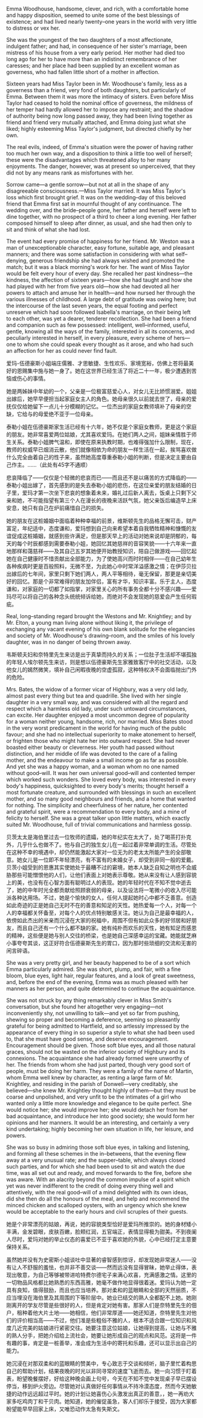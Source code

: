 Emma Woodhouse, handsome, clever, and rich, with a comfortable home and happy disposition, seemed to unite some of the best blessings of existence; and had lived nearly twenty–one years in the world with very little to distress or vex her.

She was the youngest of the two daughters of a most affectionate, indulgent father; and had, in consequence of her sister's marriage, been mistress of his house from a very early period. Her mother had died too long ago for her to have more than an indistinct remembrance of her caresses; and her place had been supplied by an excellent woman as governess, who had fallen little short of a mother in affection.

Sixteen years had Miss Taylor been in Mr. Woodhouse's family, less as a governess than a friend, very fond of both daughters, but particularly of Emma. Between them it was more the intimacy of sisters. Even before Miss Taylor had ceased to hold the nominal office of governess, the mildness of her temper had hardly allowed her to impose any restraint; and the shadow of authority being now long passed away, they had been living together as friend and friend very mutually attached, and Emma doing just what she liked; highly esteeming Miss Taylor's judgment, but directed chiefly by her own.

The real evils, indeed, of Emma's situation were the power of having rather too much her own way, and a disposition to think a little too well of herself; these were the disadvantages which threatened alloy to her many enjoyments. The danger, however, was at present so unperceived, that they did not by any means rank as misfortunes with her.

Sorrow came—a gentle sorrow—but not at all in the shape of any disagreeable consciousness.—Miss Taylor married. It was Miss Taylor's loss which first brought grief. It was on the wedding–day of this beloved friend that Emma first sat in mournful thought of any continuance. The wedding over, and the bride–people gone, her father and herself were left to dine together, with no prospect of a third to cheer a long evening. Her father composed himself to sleep after dinner, as usual, and she had then only to sit and think of what she had lost.

The event had every promise of happiness for her friend. Mr. Weston was a man of unexceptionable character, easy fortune, suitable age, and pleasant manners; and there was some satisfaction in considering with what self–denying, generous friendship she had always wished and promoted the match; but it was a black morning's work for her. The want of Miss Taylor would be felt every hour of every day. She recalled her past kindness—the kindness, the affection of sixteen years—how she had taught and how she had played with her from five years old—how she had devoted all her powers to attach and amuse her in health—and how nursed her through the various illnesses of childhood. A large debt of gratitude was owing here; but the intercourse of the last seven years, the equal footing and perfect unreserve which had soon followed Isabella's marriage, on their being left to each other, was yet a dearer, tenderer recollection. She had been a friend and companion such as few possessed: intelligent, well–informed, useful, gentle, knowing all the ways of the family, interested in all its concerns, and peculiarly interested in herself, in every pleasure, every scheme of hers—one to whom she could speak every thought as it arose, and who had such an affection for her as could never find fault.

爱玛-伍德豪斯小姐端庄儒雅、才思敏捷、生性欢乐、家境宽裕，仿佛上苍将最美好的恩赐集中施与她一身了。她在这世界已经生活了将近二十一年，极少遭遇到苦恼或伤心的事情。

她是两姊妹中年幼的一个，父亲是一位极富慈爱心人，对女儿无比娇惯溺爱。姐姐出嫁后，她早早便担当起家庭女主人的角色。她母亲很久以前就去世了，母亲的爱抚仅仅给她留下一点儿十分模糊的记忆。一位杰出的家庭女教师填补了母亲的空缺，它给与的母爱绝不亚于一位母亲。

泰勒小姐在伍德豪斯家生活已经有十六年，她不仅是个家庭女教师，更是这个家庭的朋友。她非常喜爱两位姑娘，尤其喜欢爱玛。在她们两人之间，姐妹亲情胜于师生关系。泰勒小姐脾气温和，即使在原来执教时期，也难得强加什么限制，现在，教师的权威早已烟消云散，他们就像相依为命的朋友一样生活在一起，挨骂喜欢做什么完全由着自己的性子来，虽然她高度尊重泰勒小姐的判断，但是决定主要由自己作主。……（此处有45字不通顺）

悲哀降临了——仅仅是个轻微的悲哀而已——而且还不是以痛苦的方式降临的——泰勒小姐出嫁了，首先感到的是失去泰勒小姐的悲伤，在这位亲爱的朋友结婚的日子里，爱玛才第一次坐下悲哀的想象着未来，婚礼过后新人离去，饭桌上只剩下父亲和她，不可能指望有第三个人在漫长的夜晚来活跃气氛，她父亲饭后编造早上床安息，她只有自己在炉前痛惜自己的损失。

她的朋友在这桩婚姻中面临着种种幸福的前景，维斯顿先生的品格无懈可击，财产富足，年纪适中，态度谦和，爱玛想到自己向来希望本着自我牺牲精神和慷慨的友谊促成这桩婚姻，就感到些许满足，但是那天早上的活动对她来说却是阴郁的，每天的每个时辰都感到需要泰勒小姐，她回忆其她慈祥的音容笑貌——十六年来一直地那样和蔼慈祥——及其自己五岁其她便开始教授知识，陪自己做游戏——回忆起她在自己健康时不惜贡献出全部能力，为了使她高兴而时时相伴——在自己幼年生各种疾病时更是百般照料，无微不至，为此她心中时常洋溢感激之情；在伊莎贝拉出嫁后的七年间，家里只剩下她们两人，两人平等相待，毫无保留，那更是亲切美好的回忆。那是个非常难得的朋友加伴侣，富有才华，知识丰富。乐于主人，态度谦和，对家庭的一切都了如指掌，对家里关心的所有事务全都十分不感兴趣——爱玛尽可以将自己的各种念头统统倾诉给她，而绝对不会发现她的慈爱会产生任何瑕疵。
  
Real, long–standing regard brought the Westons and Mr. Knightley; and by Mr. Elton, a young man living alone without liking it, the privilege of exchanging any vacant evening of his own blank solitude for the elegancies and society of Mr. Woodhouse's drawing–room, and the smiles of his lovely daughter, was in no danger of being thrown away.
  
韦斯顿夫妇和奈特里先生来访是出于真挚而持久的关系；一位肚子生活却不堪孤独的年轻人埃尔顿先生来访，则是想以伍德豪斯先生家雅致客厅中的社交活动，以及他女儿的嫣然微笑，填补自己闲暇夜晚的空虚孤寂，这种特权决不会面临抛出门外的危险。

Mrs. Bates, the widow of a former vicar of Highbury, was a very old lady, almost past every thing but tea and quadrille. She lived with her single daughter in a very small way, and was considered with all the regard and respect which a harmless old lady, under such untoward circumstances, can excite. Her daughter enjoyed a most uncommon degree of popularity for a woman neither young, handsome, rich, nor married. Miss Bates stood in the very worst predicament in the world for having much of the public favour; and she had no intellectual superiority to make atonement to herself, or frighten those who might hate her into outward respect. She had never boasted either beauty or cleverness. Her youth had passed without distinction, and her middle of life was devoted to the care of a failing mother, and the endeavour to make a small income go as far as possible. And yet she was a happy woman, and a woman whom no one named without good–will. It was her own universal good–will and contented temper which worked such wonders. She loved every body, was interested in every body's happiness, quicksighted to every body's merits; thought herself a most fortunate creature, and surrounded with blessings in such an excellent mother, and so many good neighbours and friends, and a home that wanted for nothing. The simplicity and cheerfulness of her nature, her contented and grateful spirit, were a recommendation to every body, and a mine of felicity to herself. She was a great talker upon little matters, which exactly suited Mr. Woodhouse, full of trivial communications and harmless gossip.

贝茨太太是海伯里过去一位牧师的遗孀，她的年纪实在太大了，处了喝茶打扑克外，几乎什么也做不了。他与自己的独生女儿在一起过着非常单调的生活。尽管处在这种不幸的境遇中，却仍然能激起大家对一位无为的老太太所能产生的全部敬意。她女儿是一位即不年轻漂亮，有不富有的未婚女子，却受到非同一般的爱戴。贝茨小姐受到的恩惠其实使她处于最糟不过的窘境，她本人缺乏自知之明也不会威胁那些可能憎恨他的人们，让他们表面上对她表示尊敬。她从来没有让人感到容貌上的美，也没有在心智方面有聪明过人的表现。她的年轻时代在不知不觉中逝去了，她的中年时光全都贡献给照顾衰弱的母亲，以及设法将一笔微小的收入尽可能派各种达用场。不过，她是个愉快的女人，任何人提起她时心中都不乏善意。创造如此奇迹的正是她自己无时不在的善意和知足的天性。她热爱每一个人，对每一个人的幸福都关怀备至，对每个人的优点特别敏感关注。她认为自己是最幸福的人，依傍如此杰出的米亲而沉浸在大家的祝福中，周围不但有如此众多的好邻居和好朋友，而且自己还有一个什么都不缺的家。她有纯朴而欢乐的天性，她有知足而感恩的精神，这些便是她与别人交往的桥梁，也是她自己深感幸运的宝藏。她能就芝麻小事夸夸其谈，这正好符合伍德豪斯先生的胃口，因为那时些琐细的交流和无害的闲言碎语。

She was a very pretty girl, and her beauty happened to be of a sort which Emma particularly admired. She was short, plump, and fair, with a fine bloom, blue eyes, light hair, regular features, and a look of great sweetness, and, before the end of the evening, Emma was as much pleased with her manners as her person, and quite determined to continue the acquaintance.

She was not struck by any thing remarkably clever in Miss Smith's conversation, but she found her altogether very engaging—not inconveniently shy, not unwilling to talk—and yet so far from pushing, shewing so proper and becoming a deference, seeming so pleasantly grateful for being admitted to Hartfield, and so artlessly impressed by the appearance of every thing in so superior a style to what she had been used to, that she must have good sense, and deserve encouragement. Encouragement should be given. Those soft blue eyes, and all those natural graces, should not be wasted on the inferior society of Highbury and its connexions. The acquaintance she had already formed were unworthy of her. The friends from whom she had just parted, though very good sort of people, must be doing her harm. They were a family of the name of Martin, whom Emma well knew by character, as renting a large farm of Mr. Knightley, and residing in the parish of Donwell—very creditably, she believed—she knew Mr. Knightley thought highly of them—but they must be coarse and unpolished, and very unfit to be the intimates of a girl who wanted only a little more knowledge and elegance to be quite perfect. She would notice her; she would improve her; she would detach her from her bad acquaintance, and introduce her into good society; she would form her opinions and her manners. It would be an interesting, and certainly a very kind undertaking; highly becoming her own situation in life, her leisure, and powers.

She was so busy in admiring those soft blue eyes, in talking and listening, and forming all these schemes in the in–betweens, that the evening flew away at a very unusual rate; and the supper–table, which always closed such parties, and for which she had been used to sit and watch the due time, was all set out and ready, and moved forwards to the fire, before she was aware. With an alacrity beyond the common impulse of a spirit which yet was never indifferent to the credit of doing every thing well and attentively, with the real good–will of a mind delighted with its own ideas, did she then do all the honours of the meal, and help and recommend the minced chicken and scalloped oysters, with an urgency which she knew would be acceptable to the early hours and civil scruples of their guests.


她是个非常漂亮的姑娘，再说，她的容貌类型恰好是爱玛所推崇的。她的身材矮小丰满，金发碧眼，皮肤百嫩，脸颊红润，五官端正，表情显得极为甜美。不到夜阑人尽时，爱玛对她的举止仪态的喜爱已不亚于喜欢她的外貌，心中已经打定主意要保持关系。

虽然她并没有为史密斯小姐谈吐中显著的睿智感到惊讶，却发现她非常迷人——没有让人不舒服的羞怯，也并非不善交谈——然而远没有显得冒昧，她举止得体，表现出敬意，为自己等够被带进哈特费尔德宅子来满心欢喜，充满感激之情。这里的一切物品风格都比她熟悉的东西高雅，她毫不做作地显得很着迷。爱玛认为她一定具有良知，值得鼓励，而且也应当培养。那对柔和的蓝眼睛和全部的天然丽质，不应当埋没在海伯里及其周围的下等阶层中。她业已结交的熟人全都配不上她。她刚刚离开的学友尽管是些很好的人，但是肯定对她有害。那家人们是奈特里先生的佃户，租种着他大片土地——她相信，他们非常厚道——她还知道，奈特里先生对他们的评价相当高——不过，他们准是些粗俗不雅的人，根本不适合跟一位知识和风度几近完美的姑娘进行紧密交往。她要注意这位姑娘，让她得到提高，让她与不雅的熟人分手，把她介绍给上流社会，她要让她形成自己的观点和风范。这将是一件有趣的事，肯定是一桩善举，准会成为生活中的寄托和乐趣，还可以显示出自己的能力。

她沉浸在对那双柔和的蓝眼睛的赞美中，专心致志于交谈和倾听，脑子里忙着构思自己的帮助计划，结果夜晚的时光以非同寻常的速度飞逝而去。她一向习惯于盯着表，盼望晚餐摆好，好给这种晚会画上句号，今天在不知不觉中发现桌子早已摆设停当，移到炉火旁边。尽管她对认真做好任何事情从不持冷漠态度，然而今天她敏捷的动作远远超过平时。她的计划让她喜伤心头激发出真正的善意，，她一再劝大家多吃鸡肉丁和干贝肉。她知道，她的催促虽急，客人们却乐于接受，因为大家都盼望能早早回家上床，又唯恐动作太急有失斯文。



